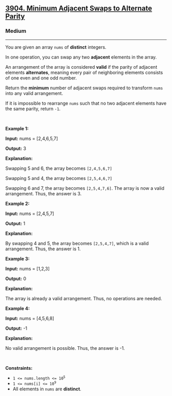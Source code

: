 <h2><a href="https://leetcode.com/problems/minimum-adjacent-swaps-to-alternate-parity/solutions/">3904. Minimum Adjacent Swaps to Alternate Parity</a></h2><h3>Medium</h3><hr><p>You are given an array <code>nums</code> of <strong>distinct</strong> integers.</p>

<p>In one operation, you can swap any two <strong>adjacent</strong> elements in the array.</p>

<p>An arrangement of the array is considered <strong>valid</strong> if the parity of adjacent elements <strong>alternates</strong>, meaning every pair of neighboring elements consists of one even and one odd number.</p>

<p>Return the <strong>minimum</strong> number of adjacent swaps required to transform <code>nums</code> into any valid arrangement.</p>

<p>If it is impossible to rearrange <code>nums</code> such that no two adjacent elements have the same parity, return <code>-1</code>.</p>

<p>&nbsp;</p>
<p><strong class="example">Example 1:</strong></p>

<div class="example-block">
<p><strong>Input:</strong> <span class="example-io">nums = [2,4,6,5,7]</span></p>

<p><strong>Output:</strong> <span class="example-io">3</span></p>

<p><strong>Explanation:</strong></p>

<p>Swapping 5 and 6, the array becomes <code>[2,4,5,6,7]</code></p>

<p>Swapping 5 and 4, the array becomes <code>[2,5,4,6,7]</code></p>

<p>Swapping 6 and 7, the array becomes <code>[2,5,4,7,6]</code>. The array is now a valid arrangement. Thus, the answer is 3.</p>
</div>

<p><strong class="example">Example 2:</strong></p>

<div class="example-block">
<p><strong>Input:</strong> <span class="example-io">nums = [2,4,5,7]</span></p>

<p><strong>Output:</strong> <span class="example-io">1</span></p>

<p><strong>Explanation:</strong></p>

<p>By swapping 4 and 5, the array becomes <code>[2,5,4,7]</code>, which is a valid arrangement. Thus, the answer is 1.</p>
</div>

<p><strong class="example">Example 3:</strong></p>

<div class="example-block">
<p><strong>Input:</strong> <span class="example-io">nums = [1,2,3]</span></p>

<p><strong>Output:</strong> <span class="example-io">0</span></p>

<p><strong>Explanation:</strong></p>

<p>The array is already a valid arrangement. Thus, no operations are needed.</p>
</div>

<p><strong class="example">Example 4:</strong></p>

<div class="example-block">
<p><strong>Input:</strong> <span class="example-io">nums = [4,5,6,8]</span></p>

<p><strong>Output:</strong> <span class="example-io">-1</span></p>

<p><strong>Explanation:</strong></p>

<p>No valid arrangement is possible. Thus, the answer is -1.</p>
</div>

<p>&nbsp;</p>
<p><strong>Constraints:</strong></p>

<ul>
	<li><code>1 &lt;= nums.length &lt;= 10<sup>5</sup></code></li>
	<li><code>1 &lt;= nums[i] &lt;= 10<sup>9</sup></code></li>
	<li>All elements in <code>nums</code> are <strong>distinct</strong>.</li>
</ul>
